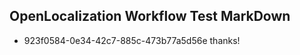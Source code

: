 ## OpenLocalization Workflow Test MarkDown
* 923f0584-0e34-42c7-885c-473b77a5d56e thanks!

<!--HONumber=Jul16_HO2-->


